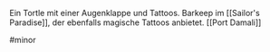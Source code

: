 Ein Tortle mit einer Augenklappe und Tattoos.
Barkeep im [[Sailor's Paradise]], der ebenfalls magische Tattoos anbietet.
[[Port Damali]]

#minor 
